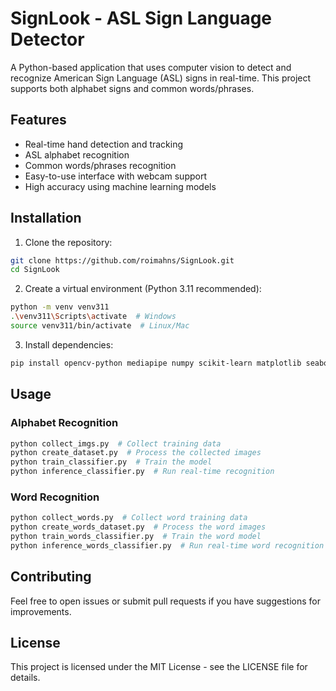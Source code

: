 # SignLook - ASL Sign Language Detector

A Python-based application that uses computer vision to detect and recognize American Sign Language (ASL) signs in real-time. This project supports both alphabet signs and common words/phrases.

## Features

- Real-time hand detection and tracking
- ASL alphabet recognition
- Common words/phrases recognition
- Easy-to-use interface with webcam support
- High accuracy using machine learning models

## Installation

1. Clone the repository:
```bash
git clone https://github.com/roimahns/SignLook.git
cd SignLook
```

2. Create a virtual environment (Python 3.11 recommended):
```bash
python -m venv venv311
.\venv311\Scripts\activate  # Windows
source venv311/bin/activate  # Linux/Mac
```

3. Install dependencies:
```bash
pip install opencv-python mediapipe numpy scikit-learn matplotlib seaborn
```

## Usage

### Alphabet Recognition
```bash
python collect_imgs.py  # Collect training data
python create_dataset.py  # Process the collected images
python train_classifier.py  # Train the model
python inference_classifier.py  # Run real-time recognition
```

### Word Recognition
```bash
python collect_words.py  # Collect word training data
python create_words_dataset.py  # Process the word images
python train_words_classifier.py  # Train the word model
python inference_words_classifier.py  # Run real-time word recognition
```

## Contributing

Feel free to open issues or submit pull requests if you have suggestions for improvements.

## License

This project is licensed under the MIT License - see the LICENSE file for details.
